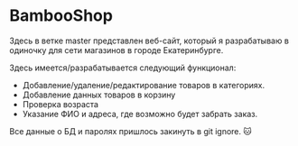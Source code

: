 # BambooShop

Здесь в ветке master представлен веб-сайт, который я разрабатываю в одиночку для сети магазинов в городе Екатеринбурге.

Здесь имеется/разрабатывается следующий функционал:
* Добавление/удаление/редактирование товаров в категориях.
* Добавление данных товаров в корзину
* Проверка возраста
* Указание ФИО и адреса, где возможно будет забрать заказ.


Все данные о БД и паролях пришлось закинуть в git ignore. 🐱
